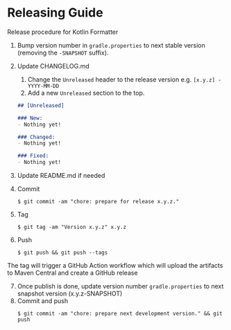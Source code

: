 # Releasing Guide
Release procedure for Kotlin Formatter

1. Bump version number in `gradle.properties` to next stable version (removing the `-SNAPSHOT` suffix).
2. Update CHANGELOG.md
   1. Change the `Unreleased` header to the release version e.g. `[x.y.z] - YYYY-MM-DD`
   2. Add a new `Unreleased` section to the top.
   ```md
   ## [Unreleased]

   ### New:
   - Nothing yet!

   ### Changed:
   - Nothing yet!

   ### Fixed:
   - Nothing yet!
   ```

3. Update README.md if needed
4. Commit
   ```
   $ git commit -am "chore: prepare for release x.y.z."
   ```
5. Tag
   ```
   $ git tag -am "Version x.y.z" x.y.z
   ```
6. Push
   ```
   $ git push && git push --tags
   ```
The tag will trigger a GitHub Action workflow which will upload the artifacts to Maven Central and create a GitHub release


7. Once publish is done, update version number `gradle.properties` to next snapshot version (x.y.z-SNAPSHOT)
8. Commit and push
   ```
   $ git commit -am "chore: prepare next development version." && git push
   ```

